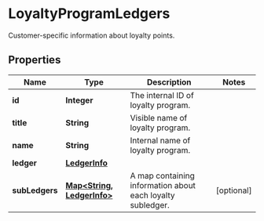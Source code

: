 

# LoyaltyProgramLedgers

Customer-specific information about loyalty points.
## Properties

Name | Type | Description | Notes
------------ | ------------- | ------------- | -------------
**id** | **Integer** | The internal ID of loyalty program. | 
**title** | **String** | Visible name of loyalty program. | 
**name** | **String** | Internal name of loyalty program. | 
**ledger** | [**LedgerInfo**](LedgerInfo.md) |  | 
**subLedgers** | [**Map&lt;String, LedgerInfo&gt;**](LedgerInfo.md) | A map containing information about each loyalty subledger. |  [optional]



